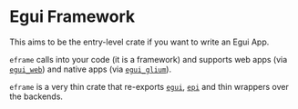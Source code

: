 # Egui Framework

This aims to be the entry-level crate if you want to write an Egui App.

`eframe` calls into your code (it is a framework) and supports web apps (via [`egui_web`](https://crates.io/crates/egui_web)) and native apps (via [`egui_glium`](https://crates.io/crates/egui_glium)).

`eframe` is a very thin crate that re-exports [`egui`](https://crates.io/crates/egui), [`epi`](https://crates.io/crates/epi) and thin wrappers over the backends.
